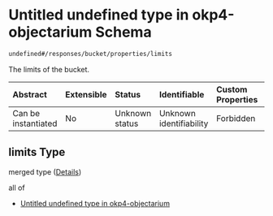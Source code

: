 # Untitled undefined type in okp4-objectarium Schema

```txt
undefined#/responses/bucket/properties/limits
```

The limits of the bucket.

| Abstract            | Extensible | Status         | Identifiable            | Custom Properties | Additional Properties | Access Restrictions | Defined In                                                                     |
| :------------------ | :--------- | :------------- | :---------------------- | :---------------- | :-------------------- | :------------------ | :----------------------------------------------------------------------------- |
| Can be instantiated | No         | Unknown status | Unknown identifiability | Forbidden         | Allowed               | none                | [okp4-objectarium.json\*](schema/okp4-objectarium.json "open original schema") |

## limits Type

merged type ([Details](okp4-objectarium-responses-bucketresponse-properties-limits.md))

all of

* [Untitled undefined type in okp4-objectarium](okp4-objectarium-responses-bucketresponse-properties-limits-allof-0.md "check type definition")
